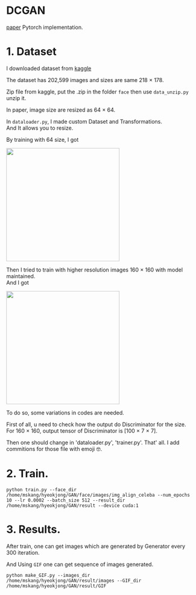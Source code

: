 # DCGAN  
[paper](https://arxiv.org/pdf/1511.06434.pdf)
Pytorch implementation.

# 1. Dataset  
I downloaded dataset from [kaggle](https://www.kaggle.com/datasets/jessicali9530/celeba-dataset)  

The dataset has 202,599 images and sizes are same 218 × 178.

Zip file from kaggle, put the .zip in the folder `face` then use `data_unzip.py` unzip it.  

In paper, image size are resized as 64 × 64.

In `dataloader.py`, I made custom Dataset and Transformations.  
And It allows you to resize.  

By training with 64 size, I got  

<img src='https://velog.velcdn.com/images/jj770206/post/8440b4a0-20fa-4bc4-83c5-56e879246a8f/11th.gif'  style="width: 300px; height: auto;">   

Then I tried to train with higher resolution images 160 × 160 with model maintained.  
And I got  

<img src=''  style="width: 300px; height: auto;">

To do so, some variations in codes are needed.  

First of all, u need to check how the output do Discriminator for the size.  
For 160 × 160, output tensor of Discriminator is [100 × 7 × 7].  

Then one should change in 'dataloader.py', 'trainer.py'.  That' all.
I add commitions for those file with emoji 🤓.

# 2. Train.  
`python train.py --face_dir /home/mskang/hyeokjong/GAN/face/images/img_align_celeba --num_epochs 10 --lr 0.0002 --batch_size 512 --result_dir /home/mskang/hyeokjong/GAN/result --device cuda:1`

# 3. Results.  

After train, one can get images which are generated by Generator every 300 iteration.  

And Using `GIF` one can get sequence of images generated. 

`python make_GIF.py --images_dir /home/mskang/hyeokjong/GAN/result/images --GIF_dir /home/mskang/hyeokjong/GAN/result/GIF`
